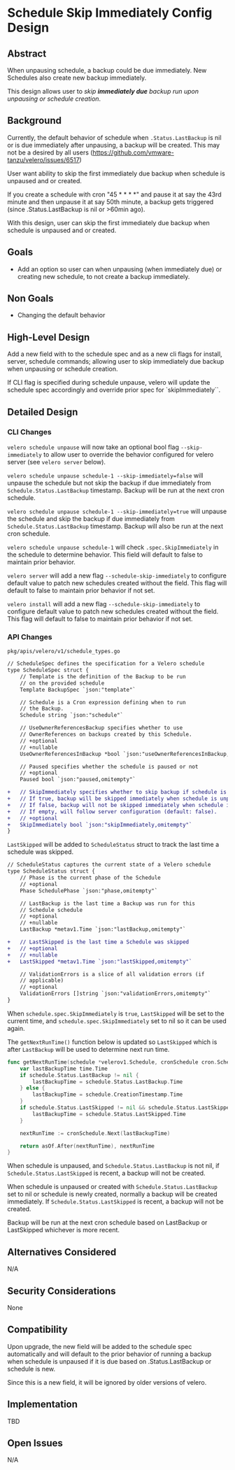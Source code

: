 # Schedule Skip Immediately Config Design
## Abstract
When unpausing schedule, a backup could be due immediately.
New Schedules also create new backup immediately.

This design allows user to *skip **immediately due** backup run upon unpausing or schedule creation*.

## Background
Currently, the default behavior of schedule when `.Status.LastBackup` is nil or is due immediately after unpausing, a backup will be created. This may not be a desired by all users (https://github.com/vmware-tanzu/velero/issues/6517)

User want ability to skip the first immediately due backup when schedule is unpaused and or created.

If you create a schedule with cron "45 * * * *" and pause it at say the 43rd minute and then unpause it at say 50th minute, a backup gets triggered (since .Status.LastBackup is nil or >60min ago).

With this design, user can skip the first immediately due backup when schedule is unpaused and or created.

## Goals
- Add an option so user can when unpausing (when immediately due) or creating new schedule, to not create a backup immediately.

## Non Goals
- Changing the default behavior

## High-Level Design
Add a new field with to the schedule spec and as a new cli flags for install, server, schedule commands; allowing user to skip immediately due backup when unpausing or schedule creation.

If CLI flag is specified during schedule unpause, velero will update the schedule spec accordingly and override prior spec for `skipImmediately``.

## Detailed Design
### CLI Changes
`velero schedule unpause` will now take an optional bool flag `--skip-immediately` to allow user to override the behavior configured for velero server (see `velero server` below).

`velero schedule unpause schedule-1 --skip-immediately=false` will unpause the schedule but not skip the backup if due immediately from `Schedule.Status.LastBackup` timestamp. Backup will be run at the next cron schedule.

`velero schedule unpause schedule-1 --skip-immediately=true` will unpause the schedule and skip the backup if due immediately from `Schedule.Status.LastBackup` timestamp. Backup will also be run at the next cron schedule.

`velero schedule unpause schedule-1` will check `.spec.SkipImmediately` in the schedule to determine behavior. This field will default to false to maintain prior behavior.

`velero server` will add a new flag `--schedule-skip-immediately` to configure default value to patch new schedules created without the field. This flag will default to false to maintain prior behavior if not set.

`velero install` will add a new flag `--schedule-skip-immediately` to configure default value to patch new schedules created without the field. This flag will default to false to maintain prior behavior if not set.

### API Changes
`pkg/apis/velero/v1/schedule_types.go`
```diff
// ScheduleSpec defines the specification for a Velero schedule
type ScheduleSpec struct {
	// Template is the definition of the Backup to be run
	// on the provided schedule
	Template BackupSpec `json:"template"`

	// Schedule is a Cron expression defining when to run
	// the Backup.
	Schedule string `json:"schedule"`

	// UseOwnerReferencesBackup specifies whether to use
	// OwnerReferences on backups created by this Schedule.
	// +optional
	// +nullable
	UseOwnerReferencesInBackup *bool `json:"useOwnerReferencesInBackup,omitempty"`

	// Paused specifies whether the schedule is paused or not
	// +optional
	Paused bool `json:"paused,omitempty"`

+	// SkipImmediately specifies whether to skip backup if schedule is due immediately from `Schedule.Status.LastBackup` timestamp when schedule is unpaused or if schedule is new.
+	// If true, backup will be skipped immediately when schedule is unpaused if it is due based on .Status.LastBackupTimestamp or schedule is new, and will run at next schedule time.
+	// If false, backup will not be skipped immediately when schedule is unpaused, but will run at next schedule time.
+	// If empty, will follow server configuration (default: false). 
+	// +optional
+	SkipImmediately bool `json:"skipImmediately,omitempty"`
}
```

`LastSkipped` will be added to `ScheduleStatus` struct to track the last time a schedule was skipped.
```diff
// ScheduleStatus captures the current state of a Velero schedule
type ScheduleStatus struct {
	// Phase is the current phase of the Schedule
	// +optional
	Phase SchedulePhase `json:"phase,omitempty"`

	// LastBackup is the last time a Backup was run for this
	// Schedule schedule
	// +optional
	// +nullable
	LastBackup *metav1.Time `json:"lastBackup,omitempty"`

+	// LastSkipped is the last time a Schedule was skipped
+	// +optional
+	// +nullable
+	LastSkipped *metav1.Time `json:"lastSkipped,omitempty"`

	// ValidationErrors is a slice of all validation errors (if
	// applicable)
	// +optional
	ValidationErrors []string `json:"validationErrors,omitempty"`
}
```

When `schedule.spec.SkipImmediately` is `true`, `LastSkipped` will be set to the current time, and `schedule.spec.SkipImmediately` set to nil so it can be used again.

The `getNextRunTime()` function below is updated so `LastSkipped` which is after `LastBackup` will be used to determine next run time.

```go
func getNextRunTime(schedule *velerov1.Schedule, cronSchedule cron.Schedule, asOf time.Time) (bool, time.Time) {
	var lastBackupTime time.Time
	if schedule.Status.LastBackup != nil {
		lastBackupTime = schedule.Status.LastBackup.Time
	} else {
		lastBackupTime = schedule.CreationTimestamp.Time
	}
	if schedule.Status.LastSkipped != nil && schedule.Status.LastSkipped.After(lastBackupTime) {
		lastBackupTime = schedule.Status.LastSkipped.Time
	}

	nextRunTime := cronSchedule.Next(lastBackupTime)

	return asOf.After(nextRunTime), nextRunTime
}
```

When schedule is unpaused, and `Schedule.Status.LastBackup` is not nil, if `Schedule.Status.LastSkipped` is recent, a backup will not be created.

When schedule is unpaused or created with `Schedule.Status.LastBackup` set to nil or schedule is newly created, normally a backup will be created immediately. If `Schedule.Status.LastSkipped` is recent, a backup will not be created.

Backup will be run at the next cron schedule based on LastBackup or LastSkipped whichever is more recent.

## Alternatives Considered

N/A


## Security Considerations
None

## Compatibility
Upon upgrade, the new field will be added to the schedule spec automatically and will default to the prior behavior of running a backup when schedule is unpaused if it is due based on .Status.LastBackup or schedule is new.

Since this is a new field, it will be ignored by older versions of velero.

## Implementation
TBD

## Open Issues
N/A
